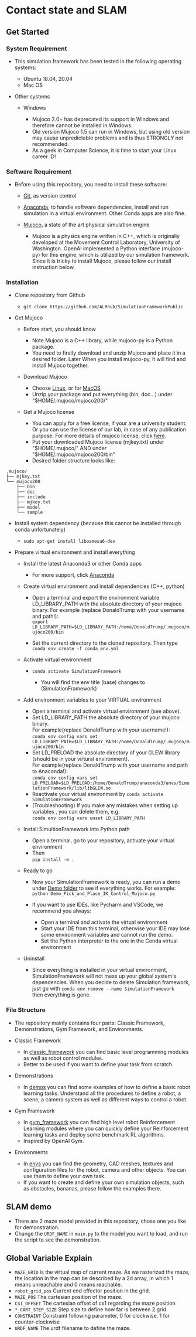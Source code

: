 # Contact state and SLAM

## Get Started

### System Requirement

- This simulation framework has been tested in the following operating systems:

	- Ubuntu 18.04, 20.04
	- Mac OS

- Other systems

	- Windows

		- Mujoco 2.0+ has deprecated its support in Windows and therefore cannot be installed in Windows.
		- Old version Mujoco 1.5 can run in Windows, but using old version may cause unpredictable problems and is thus STRONGLY not recommended.
		- As a geek in Computer Science, it is time to start your Linux career :D!

### Software Requirement

- Before using this repository, you need to install these software:

	- [Git](https://git-scm.com/), as version control
	- [Anaconda](https://www.anaconda.com/), to handle software dependencies, install and run simulation in a virtual environment. Other Conda apps are also fine.
	- [Mujoco](http://www.mujoco.org/), a state of the art physical simulation engine

		- Mujoco is a physics engine written in C++, which is originally developed at the Movement Control Laboratory, University of Washington. OpenAI implemented a Python interface (mujoco-py) for this engine, which is utilized by our simulation framework. Since it is tricky to install Mujoco, please follow our install instruction below. 

### Installation

- Clone repository from Github

	- ```git clone https://github.com/ALRhub/SimulationFrameworkPublic```

- Get Mujoco

	- Before start, you should know

		- Note Mujoco is a C++ library, while mujoco-py is a Python package.
		- You need to firstly download and unzip Mujoco and place it in a desired folder. Later When you install mujoco-py, it will find and install Mujoco together.

	- Download Mujoco

		- Choose [Linux](https://www.roboti.us/download/mujoco200_linux.zip), or for [MacOS](https://www.roboti.us/download/mujoco200_macos.zip)
		- Unzip your package and put everything (bin, doc...) under "$HOME/.mujoco/mujoco200/"

	- Get a Mujoco license

		- You can apply for a free license, if your are a university student. Or you can use the license of our lab, in case of any publication purpose. For more details of mujoco license, click [here](https://www.roboti.us/license.html).
		- Put your downloaded Mujoco license (mjkey.txt) under "$HOME/.mujoco/" AND under "$HOME/.mujoco/mujoco200/bin"
		- Desired folder structure looks like:  
```
.mujoco/  
├── mjkey.txt  
└── mujoco200  
    ├── bin  
    ├── doc  
    ├── include  
    ├── mjkey.txt  
    ├── model  
    └── sample  
```

- Install system dependency (because this cannot be installed through conda unfortunately)

	- ```sudo apt-get install libosmesa6-dev```

- Prepare virtual environment and install everything

	- Install the latest Anaconda3 or other Conda apps

		- For more support, click [Anaconda](https://www.anaconda.com/)

	- Create virtual environment and install dependencies (C++, python)

		- Open a terminal and export the environment variable LD_LIBRARY_PATH
		 with the absolute directory of your mujoco binary. For example
		  (replace DonaldTrump with your username and path!):  
```export LD_LIBRARY_PATH=$LD_LIBRARY_PATH:/home/DonaldTrump/.mujoco/mujoco200/bin```

		- Set the current directory to the cloned repository. Then type 
```conda env create -f conda_env.yml```

	- Activate virtual environment

		- ```conda activate SimulationFramework```

			- You will find the env title (base) changes to (SimulationFramework)

	- Add environment variables to your VIRTUAL environment

		- Open a terminal and activate virtual environment (see above).
		- Set LD_LIBRARY_PATH the absolute directory of your mujoco binary.    
For example(replace DonaldTrump with your username!):  
```conda env config vars set LD_LIBRARY_PATH=$LD_LIBRARY_PATH:/home/DonaldTrump/.mujoco/mujoco200/bin```
		- Set LD_PRELOAD the absolute directory of your GLEW library (should be in your virtural environment).   
For example(replace DonaldTrump with your username and path to Anaconda!):  
```conda env config vars set LD_PRELOAD=$LD_PRELOAD:/home/DonaldTrump/anaconda3/envs/SimulationFramework/lib/libGLEW.so```
		- Reactivate your virtual environment by 
```conda activate SimulationFramework```
		- (Troubleshooting) If you make any mistakes when setting up variables
		, you can delete them, e.g.   
```conda env config vars unset LD_LIBRARY_PATH``` 

	- Install SimultionFramework into Python path

		- Open a terminal, go to your repository, activate your virtual environment
		- Then  
```pip install -e . ```

	- Ready to go

		- Now your SimulationFramework is ready, you can run a demo under [Demo folder](./demos) to see if everything works. For example:  
```python Demo_Pick_and_Place_IK_Control_Mujoco.py```
		- If you want to use IDEs, like Pycharm and VSCode, we recommend you always:

			- Open a terminal and activate the virtual environment
			- Start your IDE from this terminal, otherwise your IDE may lose some environment variables and cannot run the demo.
			- Set the Python interpreter to the one in the Conda virtual environment

	- Uninstall

		- Since everything is installed in your virtual environment, SimulationFramework will not mess up your global system's dependencies. When you decide to delete Simulation framework, just go with 
```conda env remove --name SimulationFramework```  
then everything is gone.

### File Structure

- The repository mainly contains four parts: Classic Framework, Demonstrations, Gym Framework, and Environments.
- Classic Framework

	- In [classic_framework](./classic_framework) you can find basic level programming modules as well as robot control modules.
	- Better to be used if you want to define your task from scratch.

- Demonstrations

	- In [demos](./demos) you can find some examples of how to define a basic robot learning tasks. Understand all the procedures to define a robot, a scene, a camera system as well as different ways to control a robot.

- Gym Framework

	- In [gym_framework](./gym_framework) you can find high level robot Reinforcement Learning modules where you can quickly define your Reinforcement learning tasks and deploy some benchmark RL algorithms.
	- Inspired by OpenAI Gym.

- Environments

	- In [envs](./envs) you can find the geometry, CAD meshes, textures and configuration files for the robot, camera and other objects. You can use them to define your own task.
	- If you want to create and define your own simulation objects, such as obstacles, bananas, please follow the examples there.

## SLAM demo
-	There are 2 maze model provided in this repository, chose one you like for demonstration.
-	Change the `URDF_NAME` in `main.py` to the model you want to load, and run the script to see the demonstration.

## Global Variable Explain
- `MAZE_GRID` is the virtual map of current maze. As we rasterized the maze, the location in the map can be described by a 2d array, in which 1 means unreachable and 0 means reachable.
- `robot_grid_pos` Current end effector position in the grid.
- `MAZE_POS` The cartesian position of the maze.
- `CS1_OFFSET` The cartesian offset of cs1 regarding the maze position
- `*_CART_STEP_SIZE` Step size to define how far is between 2 grid.
- `CONSTRAINT` Constraint following parameter, 0 for clockwise, 1 for counter-clockwise
- `URDF_NAME` The urdf filename to define the maze.